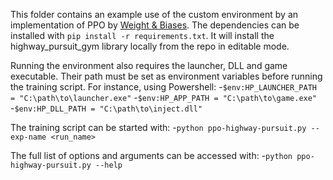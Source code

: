 This folder contains an example use of the custom environment by an implementation of PPO by [Weight & Biases](https://github.com/vwxyzjn/ppo-implementation-details).
The dependencies can be installed with `pip install -r requirements.txt`. It will install the highway_pursuit_gym library locally from the repo in editable mode.

Running the environment also requires the launcher, DLL and game executable. Their path must be set as environment variables before running the training script.
For instance, using Powershell:
-`$env:HP_LAUNCHER_PATH = "C:\path\to\launcher.exe"`
-`$env:HP_APP_PATH = "C:\path\to\game.exe"`
-`$env:HP_DLL_PATH = "C:\path\to\inject.dll"`

The training script can be started with:
-`python ppo-highway-pursuit.py --exp-name <run_name>`

The full list of options and arguments can be accessed with:
-`python ppo-highway-pursuit.py --help`